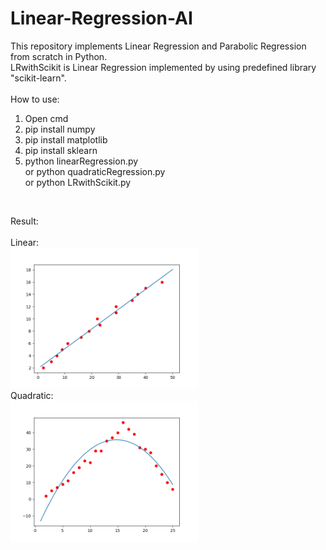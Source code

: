 # Linear-Regression-AI
This repository implements Linear Regression and Parabolic Regression from scratch in Python.</br>
LRwithScikit is Linear Regression implemented by using predefined library "scikit-learn".</br></br>
How to use:
1. Open cmd
2. pip install numpy
3. pip install matplotlib
4. pip install sklearn
4. python linearRegression.py</br>
   or python quadraticRegression.py</br>
   or python LRwithScikit.py
<br/>

Result:<br/></br>
Linear:<br/>
<img src="images/linear.png" width=300>
<br/>
Quadratic:<br/>
<img src="images/quadratic.png" width=300>
